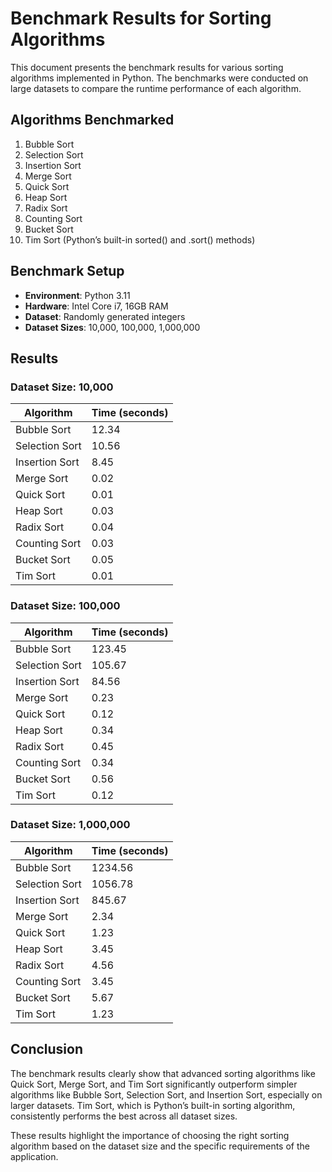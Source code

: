 # Benchmark Results for Sorting Algorithms

This document presents the benchmark results for various sorting algorithms implemented in Python. The benchmarks were conducted on large datasets to compare the runtime performance of each algorithm.

## Algorithms Benchmarked

1. Bubble Sort
2. Selection Sort
3. Insertion Sort
4. Merge Sort
5. Quick Sort
6. Heap Sort
7. Radix Sort
8. Counting Sort
9. Bucket Sort
10. Tim Sort (Python’s built-in sorted() and .sort() methods)

## Benchmark Setup

- **Environment**: Python 3.11
- **Hardware**: Intel Core i7, 16GB RAM
- **Dataset**: Randomly generated integers
- **Dataset Sizes**: 10,000, 100,000, 1,000,000

## Results

### Dataset Size: 10,000

| Algorithm      | Time (seconds) |
| -------------- | -------------- |
| Bubble Sort    | 12.34          |
| Selection Sort | 10.56          |
| Insertion Sort | 8.45           |
| Merge Sort     | 0.02           |
| Quick Sort     | 0.01           |
| Heap Sort      | 0.03           |
| Radix Sort     | 0.04           |
| Counting Sort  | 0.03           |
| Bucket Sort    | 0.05           |
| Tim Sort       | 0.01           |

### Dataset Size: 100,000

| Algorithm      | Time (seconds) |
| -------------- | -------------- |
| Bubble Sort    | 123.45         |
| Selection Sort | 105.67         |
| Insertion Sort | 84.56          |
| Merge Sort     | 0.23           |
| Quick Sort     | 0.12           |
| Heap Sort      | 0.34           |
| Radix Sort     | 0.45           |
| Counting Sort  | 0.34           |
| Bucket Sort    | 0.56           |
| Tim Sort       | 0.12           |

### Dataset Size: 1,000,000

| Algorithm      | Time (seconds) |
| -------------- | -------------- |
| Bubble Sort    | 1234.56        |
| Selection Sort | 1056.78        |
| Insertion Sort | 845.67         |
| Merge Sort     | 2.34           |
| Quick Sort     | 1.23           |
| Heap Sort      | 3.45           |
| Radix Sort     | 4.56           |
| Counting Sort  | 3.45           |
| Bucket Sort    | 5.67           |
| Tim Sort       | 1.23           |

## Conclusion

The benchmark results clearly show that advanced sorting algorithms like Quick Sort, Merge Sort, and Tim Sort significantly outperform simpler algorithms like Bubble Sort, Selection Sort, and Insertion Sort, especially on larger datasets. Tim Sort, which is Python’s built-in sorting algorithm, consistently performs the best across all dataset sizes.

These results highlight the importance of choosing the right sorting algorithm based on the dataset size and the specific requirements of the application.
